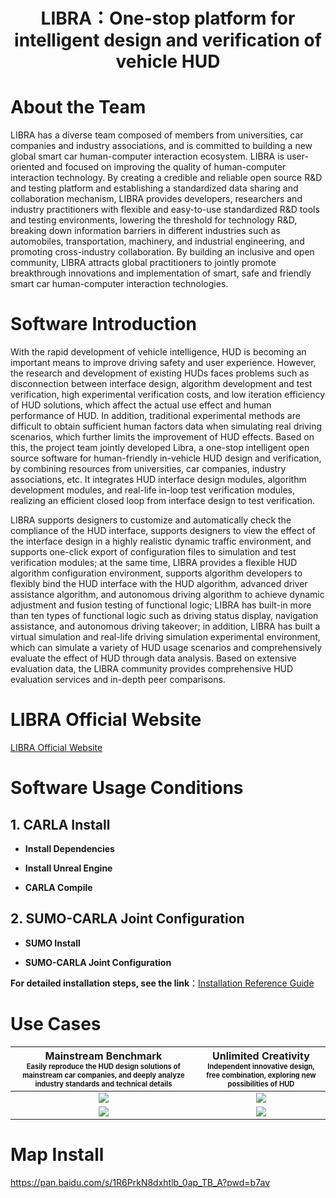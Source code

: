 # <div align="center">LIBRA：One-stop platform for intelligent design and verification of vehicle HUD</div>

# About the Team
LIBRA has a diverse team composed of members from universities, car companies and industry associations, and is committed to building a new global smart car human-computer interaction ecosystem. LIBRA is user-oriented and focused on improving the quality of human-computer interaction technology. By creating a credible and reliable open source R&D and testing platform and establishing a standardized data sharing and collaboration mechanism, LIBRA provides developers, researchers and industry practitioners with flexible and easy-to-use standardized R&D tools and testing environments, lowering the threshold for technology R&D, breaking down information barriers in different industries such as automobiles, transportation, machinery, and industrial engineering, and promoting cross-industry collaboration. By building an inclusive and open community, LIBRA attracts global practitioners to jointly promote breakthrough innovations and implementation of smart, safe and friendly smart car human-computer interaction technologies.
# Software Introduction
With the rapid development of vehicle intelligence, HUD is becoming an important means to improve driving safety and user experience. However, the research and development of existing HUDs faces problems such as disconnection between interface design, algorithm development and test verification, high experimental verification costs, and low iteration efficiency of HUD solutions, which affect the actual use effect and human performance of HUD. In addition, traditional experimental methods are difficult to obtain sufficient human factors data when simulating real driving scenarios, which further limits the improvement of HUD effects. Based on this, the project team jointly developed Libra, a one-stop intelligent open source software for human-friendly in-vehicle HUD design and verification, by combining resources from universities, car companies, industry associations, etc. It integrates HUD interface design modules, algorithm development modules, and real-life in-loop test verification modules, realizing an efficient closed loop from interface design to test verification.

LIBRA supports designers to customize and automatically check the compliance of the HUD interface, supports designers to view the effect of the interface design in a highly realistic dynamic traffic environment, and supports one-click export of configuration files to simulation and test verification modules; at the same time, LIBRA provides a flexible HUD algorithm configuration environment, supports algorithm developers to flexibly bind the HUD interface with the HUD algorithm, advanced driver assistance algorithm, and autonomous driving algorithm to achieve dynamic adjustment and fusion testing of functional logic; LIBRA has built-in more than ten types of functional logic such as driving status display, navigation assistance, and autonomous driving takeover; in addition, LIBRA has built a virtual simulation and real-life driving simulation experimental environment, which can simulate a variety of HUD usage scenarios and comprehensively evaluate the effect of HUD through data analysis. Based on extensive evaluation data, the LIBRA community provides comprehensive HUD evaluation services and in-depth peer comparisons.
# LIBRA Official Website
[LIBRA Official Website](https://libra.dinglantech.com)

# Software Usage Conditions

## 1. CARLA Install

- **Install Dependencies**

- **Install Unreal Engine**

- **CARLA Compile**


## 2. SUMO-CARLA Joint Configuration

- **SUMO Install**

- **SUMO-CARLA Joint Configuration**
  
**For detailed installation steps, see the link**：[Installation Reference Guide](libra.dinglantech.com/home)

# Use Cases

Mainstream Benchmark<br /><sub><sup>Easily reproduce the HUD design solutions of mainstream car companies, and deeply analyze industry standards and technical details</sup></sub> |  Unlimited Creativity <br /><sub><sup>Independent innovative design, free combination, exploring new possibilities of HUD</sup></sub>
:---------:|:---------------------------:
![](images/mainstream1.jpg)| ![](images/creativity1.jpg)
![](images/mainstream2.jpg) | ![](images/creativity2.jpg)

# Map Install
https://pan.baidu.com/s/1R6PrkN8dxhtlb_0ap_TB_A?pwd=b7av





